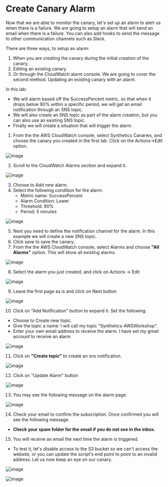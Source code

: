 # Create Canary Alarm

Now that we are able to monitor the canary, let's set up an alarm to alert us when there is a failure. We are going to setup an alarm that will send an email when there is a failure. You can also add hooks to send the message to other communication channels such as Slack.

There are three ways, to setup an alarm:
1. When you are creating the canary during the initial creation of the canary,
2. Editing an existing canary
3. Or through the CloudWatch alarm console. We are going to cover the second method. Updating an existing canary with an alarm.

In this lab:
  - We will alarm based off the SuccessPercent metric, so that when it drops below 90% within a specific period, we will get an email notification through an SNS topic.
  - We will also create an SNS topic as part of the alarm creation, but you can also use an existing SNS topic.
  - Finally we will create a situation that will trigger the alarm.

1. From the the AWS CloudWatch console, select Synthetics Canaries, and choose the canary you created in the first lab. Click on the Actions->Edit option.

  ![image](https://user-images.githubusercontent.com/59352356/214961598-d2eada15-df8c-42b7-a9bd-2d475715e8b4.png)

2. Scroll to the CloudWatch Alarms section and expand it.

  ![image](https://user-images.githubusercontent.com/59352356/214961960-2c5862cf-d5a2-444a-b4eb-32502a6f255c.png)

3. Choose to Add new alarm.
4. Select the following condition for the alarm:
    - Metric name: SuccessPercent
    - Alarm Condition: Lower
    - Threshold: 90%
    - Period: 5 minutes
  
  ![image](https://user-images.githubusercontent.com/59352356/214962240-0f3c6aa8-83fb-4d31-959f-f43818617b99.png)

5. Next you need to define the notification channel for the alarm. In this example we will create a new SNS topic.
6. Click save to save the canary.
7. From the the AWS CloudWatch console, select Alarms and choose **"All Alarms"** option. This will show all existing alarms.
  
  ![image](https://user-images.githubusercontent.com/59352356/214963378-da615046-1271-4ccc-9a83-72cbd55cdea0.png)
  
8. Select the alarm you just created, and click on Actions -> Edit
  
  ![image](https://user-images.githubusercontent.com/59352356/214963565-5cfc9797-29eb-4417-a3c8-af8bb2da930e.png)
  
9. Leave the first page as is and click on Next button
  
  ![image](https://user-images.githubusercontent.com/59352356/214963723-0f177151-4e3b-4114-a3a2-7a40caae1d3e.png)
  
10. Click on "Add Notification" button to expand it. Set the following:
  - Choose to Create new topic.
  - Give the topic a name: I will call my topic "Synthetics-AWSWorkshop".
  - Enter your own email address to receive the alarm. I have set my gmail account to receive an alarm
  
  ![image](https://user-images.githubusercontent.com/59352356/214964555-3bde4d4c-5251-49dd-9075-413641f9f93d.png)
  
11. Click on **"Create topic"** to create an sns notification.
  
  ![image](https://user-images.githubusercontent.com/59352356/214965094-856cfb93-4b08-4864-b67a-e8ce133ae57e.png)
  
12. Click on "Update Alarm" button
  
  ![image](https://user-images.githubusercontent.com/59352356/214964701-552da4a2-5b2a-4eed-8fcc-bb0c696d0a5a.png)
  
13. You may see the following message on the alarm page.
  
  ![image](https://user-images.githubusercontent.com/59352356/214965344-0b99c25b-d520-4406-84f5-1c65b2cacb95.png)
  
14. Check your email to confirm the subscription. Once confirmed you will see the following message.
  - **Check your spam folder for the email if you do not see in the inbox.**

15. You will receive an email the next time the alarm is triggered. 
  - To test it, let's disable access to the S3 bucket so we can't access the website, or you can update the script's end point to point to an invalid address. Let us now keep an eye on our canary.

   ![image](https://user-images.githubusercontent.com/59352356/213904946-6b86f67b-c7b0-4a0d-9faa-2970bdc6e7e6.png)
   
   
   ![image](https://user-images.githubusercontent.com/59352356/213904966-49a7177c-9d7f-469e-9d98-d4e8ac1b24b4.png)
   
  





